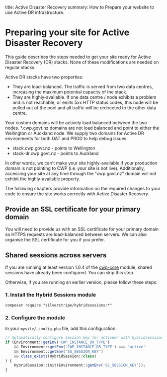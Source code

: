 title: Active Disaster Recovery
summary: How to Prepare your website to use Active DR infrastructure.

# Preparing your site for Active Disaster Recovery

This guide describes the steps needed to get your site ready for Active Disaster Recovery (DR) stacks. None of these
modifications are needed on regular stacks.

Active DR stacks have two properties:

 * They are load-balanced. The traffic is served from two data centres, increasing the maximum potential capacity of the
 stack.
 * They are highly-available. If one data centre / node exhibits a problem and is not reachable, or emits 5xx HTTP status
 codes, this node will be pulled out of the pool and all traffic will be redirected to the other data centre.


Your custom domains will be actively load balanced between the two nodes. *.cwp.govt.nz domains are not load balanced and point to either the Wellington or Auckland node. We supply two domains for Active DR environments for both UAT and PROD to help debug issues:
 * stack.cwp.govt.nz - points to Wellington
 * stack-dr.cwp.govt.nz - points to Auckland


In other words, we can't make your site highly-available if your production domain is not pointing to CWP (i.e. your
site is not live).  Additionally, accessing your site at any time through the "cwp.govt.nz" domain will not exhibit the
highly-available property.

The following chapters provide information on the required changes to your code to ensure the site works correctly with
Active Disaster Recovery.

## Provide an SSL certificate for your primary domain

You will need to provide us with an SSL certificate for your primary domain so HTTPS requests
are load-balanced between servers. We can also organise the SSL certificate for you if you prefer.

## Shared sessions across servers

If you are running at least version 1.0.4 of the [cwp-core](https://github.com/silverstripe/cwp-core) module, shared
sessions have already been configured. You can skip this step.

Otherwise, if you are running an earlier version, please follow these steps:

### 1. Install the Hybrid Sessions module

```
composer require "silverstripe/hybridsessions:*"
```

### 2. Configure the module

In your `mysite/_config.php` file, add this configuration:

```php
// Automatically configure session key for activedr with hybridsessions module
if (Environment::getEnv('CWP_INSTANCE_DR_TYPE')
    && Environment::getEnv('CWP_INSTANCE_DR_TYPE') === 'active'
    && Environment::getEnv('SS_SESSION_KEY')
    && class_exists(HybridSession::class)
) {
    HybridSession::init(Environment::getEnv('SS_SESSION_KEY'));
}
```
